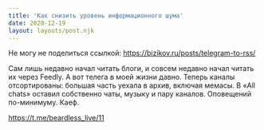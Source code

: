 ```yaml
---
title: 'Как снизить уровень информационного шума'
date: 2020-12-19
layout: layouts/post.njk
---
```


Не могу не поделиться ссылкой: https://bizikov.ru/posts/telegram-to-rss/

Сам лишь недавно начал читать блоги, и совсем недавно начал читать их через Feedly. А вот телега в моей жизни давно. Теперь каналы отсортированы: большая часть уехала в архив, включая мемасы. В «All chats» оставил собственно чаты, музыку и пару каналов. Оповещений по-минимуму. Каеф.

https://t.me/beardless_live/11